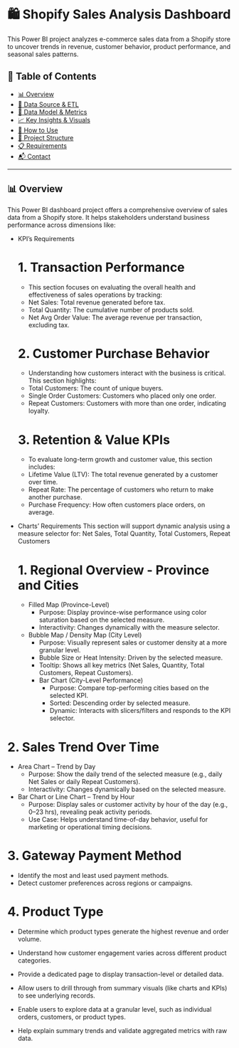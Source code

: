 # 🛍️ Shopify Sales Analysis Dashboard

This Power BI project analyzes e-commerce sales data from a Shopify store to uncover trends in revenue, customer behavior, product performance, and seasonal sales patterns.

## 📑 Table of Contents
- [📊 Overview](#-overview)
- [📂 Data Source & ETL](#-data-source--etl)
- [📐 Data Model & Metrics](#-data-model--metrics)
- [📈 Key Insights & Visuals](#-key-insights--visuals)
- [🚀 How to Use](#-how-to-use)
- [📁 Project Structure](#-project-structure)
- [📋 Requirements](#-requirements)
- [📬 Contact](#-contact)

---
## 📊 Overview
This Power BI dashboard project offers a comprehensive overview of sales data from a Shopify store. It helps stakeholders understand business performance across dimensions like:
- KPI’s Requirements
  # 1. Transaction Performance
    - This section focuses on evaluating the overall health and effectiveness of sales operations by tracking:
    - Net Sales: Total revenue generated before tax.
    - Total Quantity: The cumulative number of products sold.
    - Net Avg Order Value: The average revenue per transaction, excluding tax.
  # 2. Customer Purchase Behavior
    - Understanding how customers interact with the business is critical. This section highlights:
    - Total Customers: The count of unique buyers.
    - Single Order Customers: Customers who placed only one order.
    - Repeat Customers: Customers with more than one order, indicating loyalty.
  # 3. Retention & Value KPIs
  - To evaluate long-term growth and customer value, this section includes:
  - Lifetime Value (LTV): The total revenue generated by a customer over time.
  - Repeat Rate: The percentage of customers who return to make another purchase.
  - Purchase Frequency: How often customers place orders, on average.
    
- Charts’ Requirements
This section will support dynamic analysis using a measure selector for: Net Sales, Total Quantity, Total Customers, Repeat Customers
  # 1. Regional Overview - Province and Cities
  - Filled Map (Province-Level)
      - Purpose: Display province-wise performance using color saturation based on the selected measure.
      - Interactivity: Changes dynamically with the measure selector.
  - Bubble Map / Density Map (City Level)
      - Purpose: Visually represent sales or customer density at a more granular level.
      - Bubble Size or Heat Intensity: Driven by the selected measure.
      - Tooltip: Shows all key metrics (Net Sales, Quantity, Total Customers, Repeat Customers).
    - Bar Chart (City-Level Performance)
      - Purpose: Compare top-performing cities based on the selected KPI.
      - Sorted: Descending order by selected measure.
      - Dynamic: Interacts with slicers/filters and responds to the KPI selector.
# 2. Sales Trend Over Time
  - Area Chart – Trend by Day
    - Purpose: Show the daily trend of the selected measure (e.g., daily Net Sales or daily Repeat Customers).
    - Interactivity: Changes dynamically based on the selected measure.
  - Bar Chart or Line Chart – Trend by Hour
    - Purpose: Display sales or customer activity by hour of the day (e.g., 0–23 hrs), revealing peak activity periods.
    - Use Case: Helps understand time-of-day behavior, useful for marketing or operational timing decisions.
# 3. Gateway Payment Method
  - Identify the most and least used payment methods.
  - Detect customer preferences across regions or campaigns.

# 4. Product Type
- Determine which product types generate the highest revenue and order volume.
- Understand how customer engagement varies across different product categories.

- Provide a dedicated page to display transaction-level or detailed data.
- Allow users to drill through from summary visuals (like charts and KPIs) to see underlying records.
- Enable users to explore data at a granular level, such as individual orders, customers, or product types.
- Help explain summary trends and validate aggregated metrics with raw data.



